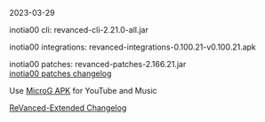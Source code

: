 2023-03-29
  
inotia00 cli: revanced-cli-2.21.0-all.jar  

inotia00 integrations: revanced-integrations-0.100.21-v0.100.21.apk  

inotia00 patches: revanced-patches-2.166.21.jar  
[inotia00 patches changelog](https://github.com/inotia00/revanced-patches/releases/tag/v2.166.21)  

Use [MicroG APK](https://github.com/inotia00/VancedMicroG/releases/latest/download/microg.apk) for YouTube and Music

[ReVanced-Extended Changelog](https://github.com/Kingsmanvn-Official/ReVanced-Extended/blob/main/changelog.md)
